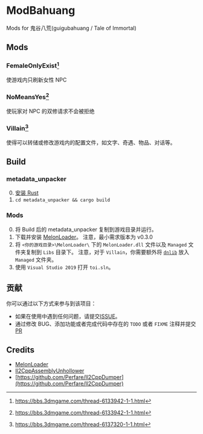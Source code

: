 # ModBahuang
Mods for 鬼谷八荒(guigubahuang / Tale of Immortal)

## Mods
### FemaleOnlyExist[^1]
使游戏内只刷新女性 NPC 


### NoMeansYes[^1]
使玩家对 NPC 的双修请求不会被拒绝

### Villain[^2]
使得可以转储或修改游戏内的配置文件，如文字、奇遇、物品、对话等。

[^1]: https://bbs.3dmgame.com/thread-6133942-1-1.html
[^2]: https://bbs.3dmgame.com/thread-6137320-1-1.html

## Build

### metadata_unpacker
0. [安装 Rust](https://www.rust-lang.org/tools/install)
1. `cd metadata_unpacker && cargo build`

### Mods
0. 将 Build 后的 metadata_unpacker 复制到游戏目录并运行。
1. 下载并安装 [MelonLoader](https://github.com/LavaGang/MelonLoader)。 注意，最小需求版本为 v0.3.0
2. 将 `<你的游戏目录>\MelonLoader\` 下的 `MelonLoader.dll` 文件以及 `Managed` 文件夹复制到 `Libs` 目录下。   注意，对于 `Villain`，你需要额外将 [`dnlib`](https://github.com/0xd4d/dnlib) 放入 `Managed` 文件夹。
3. 使用 `Visual Studio 2019` 打开 `toi.sln`。

## 贡献
你可以通过以下方式来参与到该项目：

- 如果在使用中遇到任何问题，请提交[ISSUE](https://github.com/lolligun/ModBahuang/issues)。
- 通过修改 BUG、添加功能或者完成代码中存在的 `TODO` 或者 `FIXME` 注释并提交 [PR](https://github.com/lolligun/ModBahuang/pulls)

## Credits
- [MelonLoader](https://github.com/LavaGang/MelonLoader)
- [Il2CppAssemblyUnhollower](https://github.com/knah/Il2CppAssemblyUnhollower)
- [https://github.com/Perfare/Il2CppDumper](https://github.com/Perfare/Il2CppDumper)

